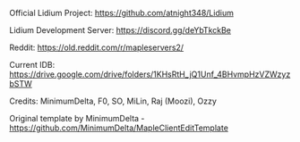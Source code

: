 Official Lidium Project: https://github.com/atnight348/Lidium

Lidium Development Server: https://discord.gg/deYbTkckBe

Reddit: https://old.reddit.com/r/mapleservers2/

Current IDB: https://drive.google.com/drive/folders/1KHsRtH_jQ1Unf_4BHvmpHzVZWzyzbSTW


Credits: MinimumDelta, F0, SO, MiLin, Raj (Moozi), Ozzy

Original template by MinimumDelta -  https://github.com/MinimumDelta/MapleClientEditTemplate
